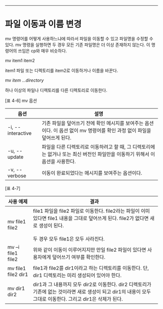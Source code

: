 

---
# 파일 이동과 이름 변경

mv 명령어를 어떻게 사용하느냐에 따라서 파일을 이동할 수 있고 파일명을 수정할 수 있다. mv 명령을 실행하면 두 경우 모든 기존 파일명은 더 이상 존재하지 않는다. 이 명령어의 쓰임은 cp와 매우 비슷하다.


mv item1 item2

item1 파일 또는 디렉토리를 item2로 이동하거나 이름을 바꾼다.


mv *item ...directory*


하나 이상의 파일나 디렉토리를 다른 디렉토리로 이동한다.


[표 4-6] mv 옵션

| 옵션                | 설명                                                                       |
| ----------------- | ------------------------------------------------------------------------ |
| -i, --interactive | 기존 파일을 덮어쓰기 전에 확인 메시지를 보여주는 옵션이다. 이 옵션 없이 mv 명령어를 확인 과정 없이 파일을 덮어쓰게 된다.  |
| -u, --update      | 파일을 다른 디렉토리로 이동하려고 할 때, 그 디렉토리에는 없거나 또는 최신 버전인 파일만을 이동하기 위해서 이 옵션을 사용한다. |
| -v, --verbose     | 이동이 완료되었다는 메시지를 보여주는 옵션이다.                                               |


[표 4-7]

| 사용 예제               | 결과                                                                                                                       |
| ------------------- | ------------------------------------------------------------------------------------------------------------------------ |
| mv file1 file2      | file1 파일을 file2 파일로 이동한다. file2라는 파일이 이미 있다면 file1 내용을 그대로 덮어쓰게 된다. file2가 없다면 새로 생성이 된다.<br><br>두 경우 모두 file1은 모두 사라진다. |
| mv –i file1 file2   | 위와 같이 이동이 이루어지지만 만일 file2 파일이 있다면 사용자에게 덮어쓰기 여부를 확인한다.                                                                   |
| mv file1 file2 dir1 | file1과 file2를 dir1이라고 하는 디렉토리를 이동한다. 단, dir1 디렉토리는 미리 생성되어 있어야 한다.                                                       |
| mv dir1 dir2        | dir1과 그 내용까지 모두 dir2로 이동한다. dir2 디렉토리가 기존에 없는 것이라면 새로 생성이 되고 dir1의 내용이 모두 그대로 이동한다. 그리고 dir1은 삭제가 된다.                    |
